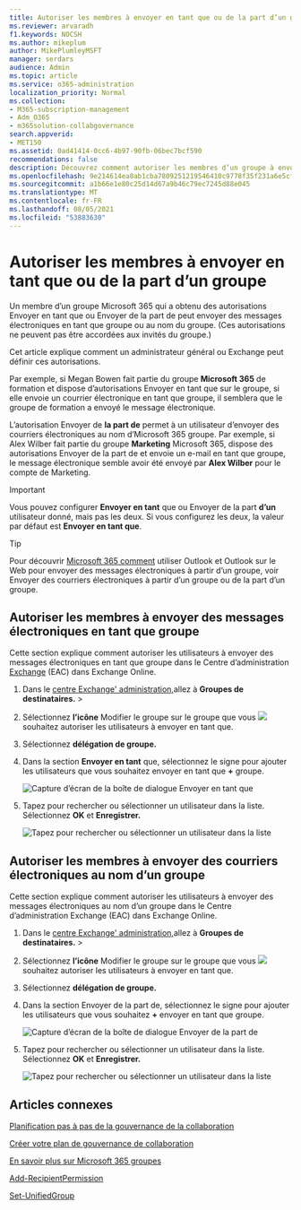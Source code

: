 ```yaml
---
title: Autoriser les membres à envoyer en tant que ou de la part d’un groupe
ms.reviewer: arvaradh
f1.keywords: NOCSH
ms.author: mikeplum
author: MikePlumleyMSFT
manager: serdars
audience: Admin
ms.topic: article
ms.service: o365-administration
localization_priority: Normal
ms.collection:
- M365-subscription-management
- Adm_O365
- m365solution-collabgovernance
search.appverid:
- MET150
ms.assetid: 0ad41414-0cc6-4b97-90fb-06bec7bcf590
recommendations: false
description: Découvrez comment autoriser les membres d’un groupe à envoyer des messages électroniques en tant que Microsoft 365 groupe ou à envoyer du courrier électronique au nom d’Microsoft 365 groupe.
ms.openlocfilehash: 9e214614ea8ab1cba7809251219546410c9778f35f231a6e5cf48540251ff8e7
ms.sourcegitcommit: a1b66e1e80c25d14d67a9b46c79ec7245d88e045
ms.translationtype: MT
ms.contentlocale: fr-FR
ms.lasthandoff: 08/05/2021
ms.locfileid: "53883630"
---
```

# <a name="allow-members-to-send-as-or-send-on-behalf-of-a-group"></a>Autoriser les membres à envoyer en tant que ou de la part d’un groupe

Un membre d’un groupe Microsoft 365 qui  a obtenu  des autorisations Envoyer en tant que ou Envoyer de la part de peut envoyer des messages électroniques en tant que groupe ou au nom du groupe. (Ces autorisations ne peuvent pas être accordées aux invités du groupe.)

Cet article explique comment un administrateur général ou Exchange peut définir ces autorisations.
  
Par exemple, si Megan Bowen fait partie du groupe  **Microsoft 365** de formation et dispose d’autorisations Envoyer en tant que  sur le groupe, si elle envoie un courrier électronique en tant que groupe, il semblera que le groupe de formation a envoyé le message électronique. 
  
L’autorisation Envoyer de **la part de** permet à un utilisateur d’envoyer des courriers électroniques au nom d’Microsoft 365 groupe. Par exemple, si Alex Wilber fait partie du groupe **Marketing** Microsoft 365, dispose des autorisations Envoyer de la part de et envoie un e-mail en tant que groupe, le message électronique semble avoir été envoyé par **Alex Wilber** pour le compte de Marketing. 

> [!IMPORTANT]
> Vous pouvez configurer **Envoyer en tant** que ou Envoyer de la part **d’un** utilisateur donné, mais pas les deux. Si vous configurez les deux, la valeur par défaut est **Envoyer en tant que**.

> [!TIP]
> Pour découvrir [Microsoft 365 comment](https://support.microsoft.com/office/0f4964af-aec6-484b-a65c-0434df8cdb6b) utiliser Outlook et Outlook sur le Web pour envoyer des messages électroniques à partir d’un groupe, voir Envoyer des courriers électroniques à partir d’un groupe ou de la part d’un groupe.
    
## <a name="allow-members-to-send-email-as-a-group"></a>Autoriser les membres à envoyer des messages électroniques en tant que groupe

Cette section explique comment autoriser les utilisateurs à envoyer des messages électroniques en tant que groupe dans le Centre d’administration [Exchange](https://go.microsoft.com/fwlink/p/?linkid=2059104) (EAC) dans Exchange Online.
  
1. Dans le <a href="https://go.microsoft.com/fwlink/p/?linkid=2059104" target="_blank">centre Exchange' administration,</a>allez à **Groupes de destinataires.** \> 
    
2. Sélectionnez **l’icône** Modifier le groupe sur le groupe que vous ![ ](../media/0cfcb590-dc51-4b4f-9276-bb2ce300d87e.png) souhaitez autoriser les utilisateurs à envoyer en tant que.   
    
3. Sélectionnez **délégation de groupe.**
    
4. Dans la section **Envoyer en tant** que, sélectionnez le signe pour ajouter les utilisateurs que vous souhaitez envoyer en tant que **+** groupe. 
    
    ![Capture d’écran de la boîte de dialogue Envoyer en tant que](../media/1df167f6-1eff-4f98-9ecd-4230fab46557.png)
  
5. Tapez pour rechercher ou sélectionner un utilisateur dans la liste. Sélectionnez **OK** et **Enregistrer.**
    
    ![Tapez pour rechercher ou sélectionner un utilisateur dans la liste](../media/522919cf-664c-4a25-8076-c51c8c9fbe43.png)
  
## <a name="allow-members-to-send-email-on-behalf-of-a-group"></a>Autoriser les membres à envoyer des courriers électroniques au nom d’un groupe

Cette section explique comment autoriser les utilisateurs à envoyer des messages électroniques au nom d’un groupe dans le Centre d’administration Exchange (EAC) dans Exchange Online.
  
1. Dans le <a href="https://go.microsoft.com/fwlink/p/?linkid=2059104" target="_blank">centre Exchange' administration,</a>allez à **Groupes de destinataires.** \> 
    
2. Sélectionnez **l’icône** Modifier le groupe sur le groupe que vous ![ ](../media/0cfcb590-dc51-4b4f-9276-bb2ce300d87e.png) souhaitez autoriser les utilisateurs à envoyer en tant que. 
    
3. Sélectionnez **délégation de groupe.**
    
4. Dans la section Envoyer de la part de, sélectionnez le signe pour ajouter les utilisateurs que vous souhaitez **+** envoyer en tant que groupe. 
    
    ![Capture d’écran de la boîte de dialogue Envoyer de la part de](../media/2bae0579-8907-4d6b-8920-ddd6555897b4.png)
  
5. Tapez pour rechercher ou sélectionner un utilisateur dans la liste. Sélectionnez **OK** et **Enregistrer.**
    
    ![Tapez pour rechercher ou sélectionner un utilisateur dans la liste](../media/522919cf-664c-4a25-8076-c51c8c9fbe43.png)

## <a name="related-articles"></a>Articles connexes

[Planification pas à pas de la gouvernance de la collaboration](collaboration-governance-overview.md#collaboration-governance-planning-step-by-step)

[Créer votre plan de gouvernance de collaboration](collaboration-governance-first.md)

[En savoir plus sur Microsoft 365 groupes](https://support.microsoft.com/office/b565caa1-5c40-40ef-9915-60fdb2d97fa2)

[Add-RecipientPermission](/powershell/module/exchange/add-recipientpermission)

[Set-UnifiedGroup](/powershell/module/exchange/set-unifiedgroup)